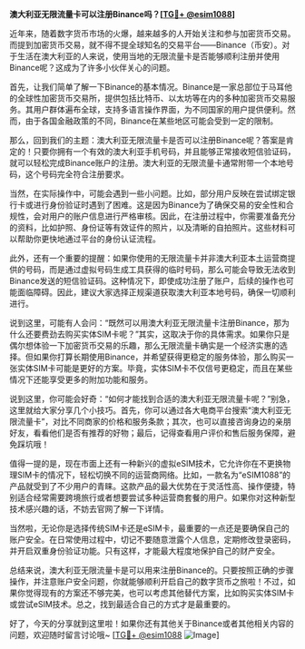 **澳大利亚无限流量卡可以注册Binance吗？[[TG💪+ @esim1088](https://t.me/s/esim1088)]**

近年来，随着数字货币市场的火爆，越来越多的人开始关注和参与加密货币交易。而提到加密货币交易，就不得不提全球知名的交易平台——Binance（币安）。对于生活在澳大利亚的人来说，使用当地的无限流量卡是否能够顺利注册并使用Binance呢？这成为了许多小伙伴关心的问题。

首先，让我们简单了解一下Binance的基本情况。Binance是一家总部位于马耳他的全球性加密货币交易所，提供包括比特币、以太坊等在内的多种加密货币交易服务。其用户群体遍布全球，支持多语言操作界面，为不同国家的用户提供便利。然而，由于各国金融政策的不同，Binance在某些地区可能会受到一定的限制。

那么，回到我们的主题：澳大利亚无限流量卡是否可以注册Binance呢？答案是肯定的！只要你拥有一个有效的澳大利亚手机号码，并且能够正常接收短信验证码，就可以轻松完成Binance账户的注册。澳大利亚的无限流量卡通常附带一个本地号码，这个号码完全符合注册要求。

当然，在实际操作中，可能会遇到一些小问题。比如，部分用户反映在尝试绑定银行卡或进行身份验证时遇到了困难。这是因为Binance为了确保交易的安全性和合规性，会对用户的账户信息进行严格审核。因此，在注册过程中，你需要准备充分的资料，比如护照、身份证等有效证件的照片，以及清晰的自拍照片。这些材料可以帮助你更快地通过平台的身份认证流程。

此外，还有一个重要的提醒：如果你使用的无限流量卡并非澳大利亚本土运营商提供的号码，而是通过虚拟号码生成工具获得的临时号码，那么可能会导致无法收到Binance发送的短信验证码。这种情况下，即使成功注册了账户，后续的操作也可能面临障碍。因此，建议大家选择正规渠道获取澳大利亚本地号码，确保一切顺利进行。

说到这里，可能有人会问：“既然可以用澳大利亚无限流量卡注册Binance，那为什么还要费劲去购买实体SIM卡呢？”其实，这取决于你的具体需求。如果你只是偶尔想体验一下加密货币交易的乐趣，那么无限流量卡确实是一个经济实惠的选择。但如果你打算长期使用Binance，并希望获得更稳定的服务体验，那么购买一张实体SIM卡可能是更好的方案。毕竟，实体SIM卡不仅信号更稳定，而且在某些情况下还能享受更多的附加功能和服务。

说到这里，你可能会好奇：“如何才能找到合适的澳大利亚无限流量卡呢？”别急，这里就给大家分享几个小技巧。首先，你可以通过各大电商平台搜索“澳大利亚无限流量卡”，对比不同商家的价格和服务条款；其次，也可以直接咨询身边的亲朋好友，看看他们是否有推荐的好物；最后，记得查看用户评价和售后服务保障，避免踩坑哦！

值得一提的是，现在市面上还有一种新兴的虚拟eSIM技术，它允许你在不更换物理SIM卡的情况下，轻松切换不同的运营商网络。比如，一款名为“eSIM1088”的产品就受到了不少用户的青睐。这款产品的最大优势在于灵活性高、操作便捷，特别适合经常需要跨境旅行或者想要尝试多种运营商套餐的用户。如果你对这种新型技术感兴趣的话，不妨去官网了解一下详情。

当然啦，无论你是选择传统SIM卡还是eSIM卡，最重要的一点还是要确保自己的账户安全。在日常使用过程中，切记不要随意泄露个人信息，定期修改登录密码，并开启双重身份验证功能。只有这样，才能最大程度地保护自己的财产安全。

总结来说，澳大利亚无限流量卡是可以用来注册Binance的。只要按照正确的步骤操作，并注意账户安全问题，你就能够顺利开启自己的数字货币之旅啦！不过，如果你觉得现有的方案还不够完美，也可以考虑其他替代方案，比如购买实体SIM卡或尝试eSIM技术。总之，找到最适合自己的方式才是最重要的。

好了，今天的分享就到这里啦！如果你还有其他关于Binance或者其他相关内容的问题，欢迎随时留言讨论哦~ [[TG💪+ @esim1088](https://t.me/s/esim1088) ![Image](https://i.postimg.cc/4NQfJmqS/Snipaste-2025-05-13-00-14-12.png)]